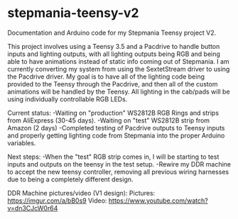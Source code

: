 # stepmania-teensy-v2
Documentation and Arduino code for my Stepmania Teensy project V2.

This project involves using a Teensy 3.5 and a Pacdrive to handle button inputs and lighting outputs, with all lighting outputs being RGB and being able to have animations instead of static info coming out of Stepmania. I am currently converting my system from using the SextetStream driver to using the Pacdrive driver. My goal is to have all of the lighting code being provided to the Teensy through the Pacdrive, and then all of the custom animations will be handled by the Teensy. All lighting in the cab/pads will be using individually controllable RGB LEDs.

Current status: 
-Waiting on "production" WS2812B RGB Rings and strips from AliExpress (30-45 days).
-Waiting on "test" WS2812B strip from Amazon (2 days)
-Completed testing of Pacdrive outputs to Teensy inputs and properly getting lighting code from Stepmania into the proper Arduino variables.

Next steps:
-When the "test" RGB strip comes in, I will be starting to test inputs and outputs on the teensy in the test setup.
-Rewire my DDR machine to accept the new teensy controller, removing all previous wiring harnesses due to being a completely different design.

DDR Machine pictures/video (V1 design):
Pictures: https://imgur.com/a/bB0s9
Video: https://www.youtube.com/watch?v=dn3CJcW0r64